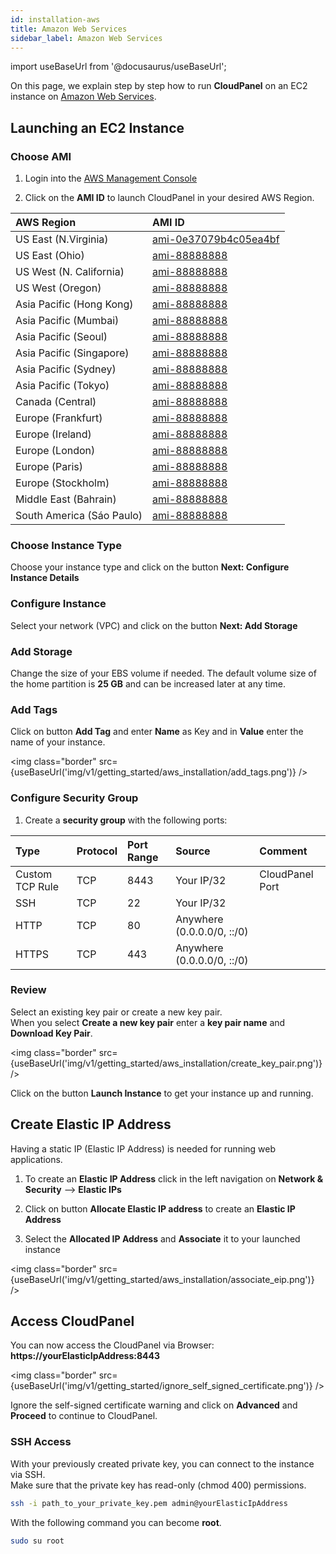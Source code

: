 ```yaml
---
id: installation-aws
title: Amazon Web Services
sidebar_label: Amazon Web Services
---
```


import useBaseUrl from '@docusaurus/useBaseUrl';

On this page, we explain step by step how to run **CloudPanel** on an EC2 instance on [Amazon Web Services](https://aws.amazon.com/).

## Launching an EC2 Instance

### Choose AMI

1) Login into the [AWS Management Console](https://console.aws.amazon.com/ec2/) <br />

2) Click on the **AMI ID** to launch CloudPanel in your desired AWS Region.

| AWS Region|  AMI ID |
| :---  | :--- |
| US East (N.Virginia)      | [ami-0e37079b4c05ea4bf](https://console.aws.amazon.com/ec2/v2/home?region=us-east-1#LaunchInstanceWizard:ami=ami-0e37079b4c05ea4bf) |
| US East (Ohio)            | [ami-88888888](https://console.aws.amazon.com/ec2/v2/home?region=us-east-2#LaunchInstanceWizard:ami=ami-88888888) |
| US West (N. California)   | [ami-88888888](https://console.aws.amazon.com/ec2/v2/home?region=us-west-1#LaunchInstanceWizard:ami=ami-88888888) |
| US West (Oregon)          | [ami-88888888](https://console.aws.amazon.com/ec2/v2/home?region=us-west-2#LaunchInstanceWizard:ami=ami-88888888) |
| Asia Pacific (Hong Kong)  | [ami-88888888](https://console.aws.amazon.com/ec2/v2/home?region=ap-east-1#LaunchInstanceWizard:ami=ami-88888888) |
| Asia Pacific (Mumbai)     | [ami-88888888](https://console.aws.amazon.com/ec2/v2/home?region=ap-south-1#LaunchInstanceWizard:ami=ami-88888888) |
| Asia Pacific (Seoul)      | [ami-88888888](https://console.aws.amazon.com/ec2/v2/home?region=ap-northeast-1#LaunchInstanceWizard:ami=ami-88888888) |
| Asia Pacific (Singapore)  | [ami-88888888](https://console.aws.amazon.com/ec2/v2/home?region=ap-southeast-1#LaunchInstanceWizard:ami=ami-88888888) |
| Asia Pacific (Sydney)     | [ami-88888888](https://console.aws.amazon.com/ec2/v2/home?region=ap-southeast-2#LaunchInstanceWizard:ami=ami-88888888) |
| Asia Pacific (Tokyo)      | [ami-88888888](https://console.aws.amazon.com/ec2/v2/home?region=ap-northeast-1#LaunchInstanceWizard:ami=ami-88888888) |
| Canada (Central)          | [ami-88888888](https://console.aws.amazon.com/ec2/v2/home?region=ca-central-1#LaunchInstanceWizard:ami=ami-88888888) |
| Europe (Frankfurt)        | [ami-88888888](https://console.aws.amazon.com/ec2/v2/home?region=eu-central-1#LaunchInstanceWizard:ami=ami-88888888) |
| Europe (Ireland)          | [ami-88888888](https://console.aws.amazon.com/ec2/v2/home?region=eu-west-1#LaunchInstanceWizard:ami=ami-88888888) |
| Europe (London)           | [ami-88888888](https://console.aws.amazon.com/ec2/v2/home?region=eu-west-2#LaunchInstanceWizard:ami=ami-88888888) |
| Europe (Paris)            | [ami-88888888](https://console.aws.amazon.com/ec2/v2/home?region=eu-west-3#LaunchInstanceWizard:ami=ami-88888888) |
| Europe (Stockholm)        | [ami-88888888](https://console.aws.amazon.com/ec2/v2/home?region=eu-north-1#LaunchInstanceWizard:ami=ami-88888888) |
| Middle East (Bahrain)     | [ami-88888888](https://console.aws.amazon.com/ec2/v2/home?region=me-south-1#LaunchInstanceWizard:ami=ami-88888888) |
| South America (Sáo Paulo) | [ami-88888888](https://console.aws.amazon.com/ec2/v2/home?region=sa-east-1#LaunchInstanceWizard:ami=ami-88888888) |

### Choose Instance Type

Choose your instance type and click on the button **Next: Configure Instance Details** 

### Configure Instance

Select your network (VPC) and click on the button **Next: Add Storage**

### Add Storage

Change the size of your EBS volume if needed. The default volume size of the home partition is **25 GB** and can be increased later at any time.

### Add Tags

Click on button **Add Tag** and enter **Name** as Key and in **Value** enter the name of your instance.

<img class="border" src={useBaseUrl('img/v1/getting_started/aws_installation/add_tags.png')} />

### Configure Security Group

1) Create a **security group** with the following ports:

| Type | Protocol | Port Range  | Source  | Comment         |
| :--- | :---     | :---        |  :---   | :---            |
| Custom TCP Rule | TCP | 8443 | Your IP/32 | CloudPanel Port  |
| SSH             | TCP | 22   | Your IP/32 |                  |
| HTTP            | TCP | 80   | Anywhere (0.0.0.0/0, ::/0) ||
| HTTPS           | TCP | 443  | Anywhere (0.0.0.0/0, ::/0) ||

### Review

Select an existing key pair or create a new key pair. <br />
When you select **Create a new key pair** enter a **key pair name** and **Download Key Pair**.

<img class="border" src={useBaseUrl('img/v1/getting_started/aws_installation/create_key_pair.png')} />

Click on the button **Launch Instance** to get your instance up and running.

## Create Elastic IP Address

Having a static IP (Elastic IP Address) is needed for running web applications. <br />

1) To create an **Elastic IP Address** click in the left navigation on **Network & Security** --> **Elastic IPs**

2) Click on button **Allocate Elastic IP address** to create an **Elastic IP Address**

3) Select the **Allocated IP Address** and **Associate** it to your launched instance

<img class="border" src={useBaseUrl('img/v1/getting_started/aws_installation/associate_eip.png')} />

## Access CloudPanel

You can now access the CloudPanel via Browser: **https://yourElasticIpAddress:8443**

<img class="border" src={useBaseUrl('img/v1/getting_started/ignore_self_signed_certificate.png')} />

Ignore the self-signed certificate warning and click on **Advanced** and **Proceed** to continue to CloudPanel.

### SSH Access

With your previously created private key, you can connect to the instance via SSH. <br />
Make sure that the private key has read-only (chmod 400) permissions.

```bash
ssh -i path_to_your_private_key.pem admin@yourElasticIpAddress
```

With the following command you can become **root**.

```bash
sudo su root
```